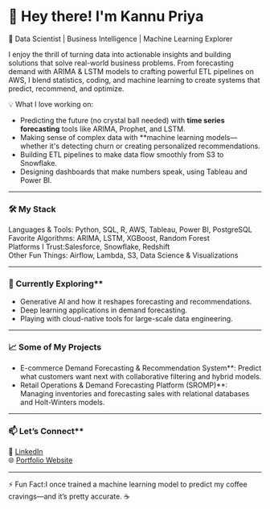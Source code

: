 # 👋 Hey there! I'm Kannu Priya  

🚀 Data Scientist | Business Intelligence | Machine Learning Explorer 

I enjoy the thrill of turning data into actionable insights and building solutions that solve real-world business problems. From forecasting demand with ARIMA & LSTM models to crafting powerful ETL pipelines on AWS, I blend statistics, coding, and machine learning to create systems that predict, recommend, and optimize.

💡 What I love working on:  
- Predicting the future (no crystal ball needed) with **time series forecasting** tools like ARIMA, Prophet, and LSTM.  
- Making sense of complex data with **machine learning models—whether it's detecting churn or creating personalized recommendations.  
- Building ETL pipelines to make data flow smoothly from S3 to Snowflake.  
- Designing dashboards that make numbers speak, using Tableau and Power BI.  

---

### 🛠 My Stack  
Languages & Tools: Python, SQL, R, AWS, Tableau, Power BI, PostgreSQL  
Favorite Algorithms: ARIMA, LSTM, XGBoost, Random Forest  
Platforms I Trust:Salesforce, Snowflake, Redshift  
Other Fun Things: Airflow, Lambda, S3, Data Science & Visualizations

---

### 🌱 Currently Exploring**  
- Generative AI and how it reshapes forecasting and recommendations.  
- Deep learning applications in demand forecasting.  
- Playing with cloud-native tools for large-scale data engineering.  

---

### 📈 Some of My Projects 
- E-commerce Demand Forecasting & Recommendation System**: Predict what customers want next with collaborative filtering and hybrid models.  
- Retail Operations & Demand Forecasting Platform (SROMP)**: Managing inventories and forecasting sales with relational databases and Holt-Winters models.  

---

### 📫 Let’s Connect**  
💼 [LinkedIn](https://www.linkedin.com/in/kannu-priya259/)  
🌐 [Portfolio Website](https://public.tableau.com/app/profile/kannu.priya/vizzes)  

---

⚡ Fun Fact:I once trained a machine learning model to predict my coffee cravings—and it’s pretty accurate. ☕
